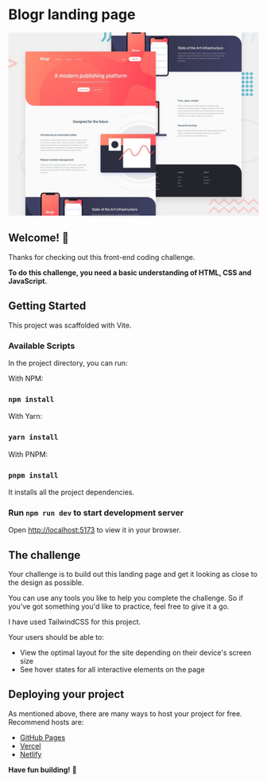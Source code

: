 # Blogr landing page

![Design preview for the Blogr landing page coding challenge](./design/desktop-preview.jpg)

## Welcome! 👋

Thanks for checking out this front-end coding challenge.

**To do this challenge, you need a basic understanding of HTML, CSS and JavaScript.**

## Getting Started 

This project was scaffolded with Vite.

### Available Scripts

In the project directory, you can run:

With NPM:
### `npm install`

With Yarn:
### `yarn install`

With PNPM:
### `pnpm install`

It installs all the project dependencies.

### Run `npm run dev` to start development server
Open [http://localhost:5173](http://localhost:5173) to view it in your browser.

## The challenge

Your challenge is to build out this landing page and get it looking as close to the design as possible.

You can use any tools you like to help you complete the challenge. So if you've got something you'd like to practice, feel free to give it a go.

I have used TailwindCSS for this project.

Your users should be able to:

- View the optimal layout for the site depending on their device's screen size
- See hover states for all interactive elements on the page

## Deploying your project

As mentioned above, there are many ways to host your project for free. Recommend hosts are:

- [GitHub Pages](https://pages.github.com/)
- [Vercel](https://vercel.com/)
- [Netlify](https://www.netlify.com/)

**Have fun building!** 🚀
